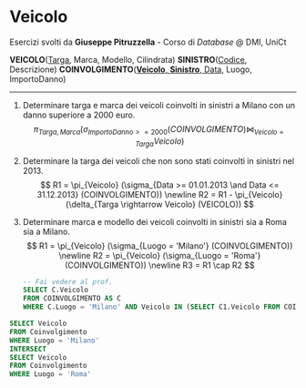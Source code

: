 # Veicolo

Esercizi svolti da **Giuseppe Pitruzzella** - Corso di *Database* @ DMI, UniCt

**VEICOLO**(<u>Targa</u>, Marca, Modello, Cilindrata)
**SINISTRO**(<u>Codice</u>, Descrizione)
**COINVOLGIMENTO**(<u>**Veicolo**, **Sinistro**, Data</u>, Luogo, ImportoDanno)

------

1. Determinare targa e marca dei veicoli coinvolti in sinistri a Milano con un danno superiore a 2000 euro.
   $$
   \pi_{Targa, Marca} (\sigma_{ImportoDanno >= 2000} (COINVOLGIMENTO) \Join_{Veicolo = Targa} Veicolo)
   $$
   

2. Determinare la targa dei veicoli che non sono stati coinvolti in sinistri nel 2013.
   $$
   R1 = \pi_{Veicolo} (\sigma_{Data >= 01.01.2013 \and Data <= 31.12.2013} (COINVOLGIMENTO)) \newline
   R2 = R1 - \pi_{Veicolo} (\delta_{Targa \rightarrow Veicolo} (VEICOLO))
   $$
   

   

3. Determinare marca e modello dei veicoli coinvolti in sinistri sia a Roma sia a Milano.
   $$
   R1 = \pi_{Veicolo} (\sigma_{Luogo = 'Milano'} (COINVOLGIMENTO)) \newline
   R2 = \pi_{Veicolo} (\sigma_{Luogo = 'Roma'} (COINVOLGIMENTO)) \newline
   R3 = R1 \cap R2
   $$

   ```sql
   -- Fai vedere al prof.
   SELECT C.Veicolo
   FROM COINVOLGIMENTO AS C
   WHERE C.Luogo = 'Milano' AND Veicolo IN (SELECT C1.Veicolo FROM COINVOLGIMENTO AS C1 WHERE C1.Luogo = 'Roma')
   ```

```sql
SELECT Veicolo
FROM Coinvolgimento
WHERE Luogo = 'Milano'
INTERSECT
SELECT Veicolo
FROM Coinvolgimento
WHERE Luogo = 'Roma'
```

